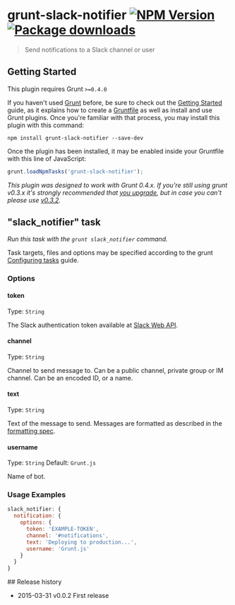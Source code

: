 # grunt-slack-notifier [![NPM Version](https://badge.fury.io/js/grunt-slack-notifier.svg)](https://npmjs.org/package/grunt-slack-notifier) [![Package downloads](http://img.shields.io/npm/dm/grunt-slack-notifier.svg)](https://npmjs.org/package/grunt-slack-notifier)

> Send notifications to a Slack channel or user


## Getting Started
This plugin requires Grunt `>=0.4.0`

If you haven't used [Grunt](http://gruntjs.com/) before, be sure to check out the [Getting Started](http://gruntjs.com/getting-started) guide, as it explains how to create a [Gruntfile](http://gruntjs.com/sample-gruntfile) as well as install and use Grunt plugins. Once you're familiar with that process, you may install this plugin with this command:


```shell
npm install grunt-slack-notifier --save-dev
```


Once the plugin has been installed, it may be enabled inside your Gruntfile with this line of JavaScript:


```js
grunt.loadNpmTasks('grunt-slack-notifier');
```


*This plugin was designed to work with Grunt 0.4.x. If you're still using grunt v0.3.x it's strongly recommended that [you upgrade](http://gruntjs.com/upgrading-from-0.3-to-0.4), but in case you can't please use [v0.3.2](https://github.com/gruntjs/grunt-contrib-copy/tree/grunt-0.3-stable).*


## "slack_notifier" task
_Run this task with the `grunt slack_notifier` command._

Task targets, files and options may be specified according to the grunt [Configuring tasks](http://gruntjs.com/configuring-tasks) guide.


### Options


#### token
Type: `String`

The Slack authentication token available at [Slack Web API](https://api.slack.com/web).


#### channel
Type: `String`

Channel to send message to. Can be a public channel, private group or IM channel. Can be an encoded ID, or a name.


#### text
Type: `String`

Text of the message to send. Messages are formatted as described in the [formatting spec](https://api.slack.com/docs/formatting).


#### username
Type: `String`
Default: `Grunt.js`

Name of bot.


### Usage Examples

```js
slack_notifier: {
  notification: {
    options: {
      token: 'EXAMPLE-TOKEN',
      channel: '#notifications',
      text: 'Deploying to production...',
      username: 'Grunt.js'
    }
  }
}
```


## Release history

 * 2015-03-31 v0.0.2  First release
